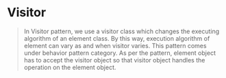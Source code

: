 # Visitor

> In Visitor pattern, we use a visitor class which changes the executing algorithm of an element class. By this way, execution algorithm of element can vary as and when visitor varies. This pattern comes under behavior pattern category.
> As per the pattern, element object has to accept the visitor object so that visitor object handles the operation on the element object.